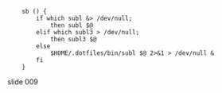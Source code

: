         sb () {
            if which subl &> /dev/null;
                then subl $@
            elif which subl3 > /dev/null;
                then subl3 $@
            else
                $HOME/.dotfiles/bin/subl $@ 2>&1 > /dev/null &
            fi
        }
















































































slide 009
